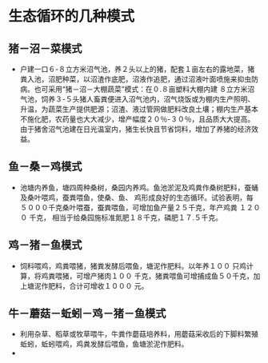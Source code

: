 # 生态循环的几种模式
## 猪－沼－菜模式
* 户建一口６-８立方米沼气池，养２头以上的猪，配套１亩左右的露地菜，猪粪入池，沼肥种菜，以沼渣作底肥，沼液作追肥，通过沼液叶面喷施来抑虫防病。也可采用“猪－沼－大棚蔬菜”模式：在０.８亩塑料大棚内建 ８立方米沼气池，饲养３-５头猪人畜粪便进入沼气池内，沼气烧饭或为棚内生产照明、升温，为蔬菜生产提供肥源；沼渣、液过管网做肥料改良土壤；棚内生产基本不施化肥，农药量也大大减少，增产幅度２０％-３０％，且品质大大提高。由于猪舍沼气池建在日光温室内，猪生长快且节省饲料，增加了养猪的经济效益。
## 鱼－桑－鸡模式
* 池塘内养鱼，塘四周种桑树，桑园内养鸡。鱼池淤泥及鸡粪作桑树肥料，蚕蛹及桑叶喂鸡，蚕粪喂鱼，使桑、鱼、 鸡形成良好的生态循环。试验表明，每 ５０００千克桑叶喂蚕，蚕粪喂鱼，可增加鱼产量２５千克，年产鸡粪 １２００ 千克， 相当于给桑园施标准氮肥１８千克，磷肥１７.５千克。
## 鸡－猪－鱼模式
* 饲料喂鸡，鸡粪喂猪，猪粪发酵后喂鱼，塘泥作肥料。以年养１００ 只鸡计算，将鸡粪喂猪，可增产猪肉１００ 千克，猪粪喂鱼可增捕成鱼５０千克，加上塘泥作肥料，合计可增收１０００ 元。
## 牛－蘑菇－蚯蚓－鸡－猪－鱼模式
* 利用杂草、稻草或牧草喂牛，牛粪作蘑菇培养料，用蘑菇采收后的下脚料繁殖蚯蚓，蚯蚓喂鸡，鸡粪发酵后喂鱼，鱼塘淤泥作肥料。
* 
